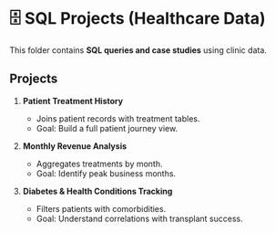 # 🗄️ SQL Projects (Healthcare Data)

This folder contains **SQL queries and case studies** using clinic data.

## Projects
1. **Patient Treatment History**
   - Joins patient records with treatment tables.
   - Goal: Build a full patient journey view.

2. **Monthly Revenue Analysis**
   - Aggregates treatments by month.
   - Goal: Identify peak business months.

3. **Diabetes & Health Conditions Tracking**
   - Filters patients with comorbidities.
   - Goal: Understand correlations with transplant success.
